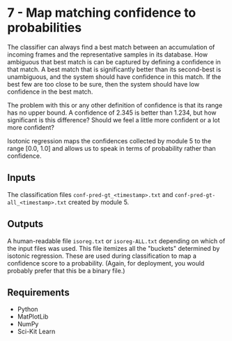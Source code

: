 # 7 - Map matching confidence to probabilities

The classifier can always find a best match between an accumulation of incoming frames and the representative samples in its database. How ambiguous that best match is can be captured by defining a confidence in that match. A best match that is significantly better than its second-best is unambiguous, and the system should have confidence in this match. If the best few are too close to be sure, then the system should have low confidence in the best match.

The problem with this or any other definition of confidence is that its range has no upper bound. A confidence of 2.345 is better than 1.234, but how significant is this difference? Should we feel a little more confident or a lot more confident?

Isotonic regression maps the confidences collected by module 5 to the range \[0.0, 1.0\] and allows us to speak in terms of probability rather than confidence.

## Inputs

The classification files `conf-pred-gt_<timestamp>.txt` and `conf-pred-gt-all_<timestamp>.txt` created by module 5.

## Outputs

A human-readable file `isoreg.txt` or `isoreg-ALL.txt` depending on which of the input files was used. This file itemizes all the "buckets" determined by isotonic regression. These are used during classification to map a confidence score to a probability. (Again, for deployment, you would probably prefer that this be a binary file.)

## Requirements
- Python
- MatPlotLib
- NumPy
- Sci-Kit Learn

